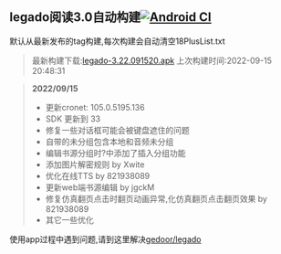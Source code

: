 ## legado阅读3.0自动构建[![Android CI](https://github.com/10bits/gedoor-Build/workflows/Android%20CI/badge.svg)](https://github.com/10bits/gedoor-Build/actions)

默认从最新发布的tag构建,每次构建会自动清空18PlusList.txt

> 最新构建下载:[legado-3.22.091520.apk](https://github.com/xianum/gedoor-Build/releases/download/legado-3.22.091520/legado-3.22.091520.apk) 上次构建时间:2022-09-15 20:48:31
<!--start-->
> **2022/09/15**
> 
> * 更新cronet: 105.0.5195.136
> * SDK 更新到 33
> * 修复一些对话框可能会被键盘遮住的问题
> * 自带的未分组包含本地和音频未分组
> * 编辑书源分组时?中添加了插入分组功能
> * 添加图片解密规则 by Xwite
> * 优化在线TTS by 821938089
> * 更新web端书源编辑 by jgckM
> * 修复仿真翻页点击时翻页动画异常,化仿真翻页点击翻页效果 by 821938089
> * 其它一些优化
<!--end-->
  
使用app过程中遇到问题,请到这里解决[gedoor/legado](https://github.com/gedoor/legado/issues)

